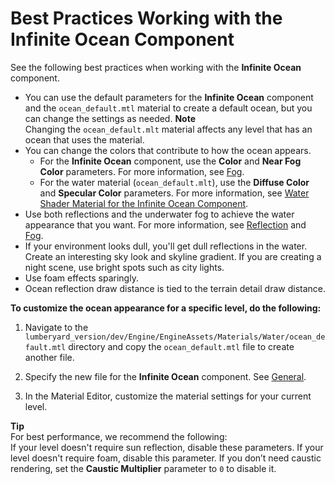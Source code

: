 # Best Practices Working with the Infinite Ocean Component<a name="infinite-ocean-component-best-practices"></a>

See the following best practices when working with the **Infinite Ocean** component\.
+ You can use the default parameters for the **Infinite Ocean** component and the `ocean_default.mtl` material to create a default ocean, but you can change the settings as needed\. 
**Note**  
Changing the `ocean_default.mlt` material affects any level that has an ocean that uses the material\. 
+ You can change the colors that contribute to how the ocean appears\.
  + For the **Infinite Ocean** component, use the **Color** and **Near Fog Color** parameters\. For more information, see [Fog](infinite-ocean-component-properties.md#infinite-ocean-component-properties-fog)\.
  + For the water material \(`ocean_default.mlt`\), use the **Diffuse Color** and **Specular Color** parameters\. For more information, see [Water Shader Material for the Infinite Ocean Component](infinite-ocean-component-water-shader-material.md)\.
+ Use both reflections and the underwater fog to achieve the water appearance that you want\. For more information, see [Reflection](infinite-ocean-component-properties.md#infinite-ocean-component-properties-reflection) and [Fog](infinite-ocean-component-properties.md#infinite-ocean-component-properties-fog)\.
+ If your environment looks dull, you'll get dull reflections in the water\. Create an interesting sky look and skyline gradient\. If you are creating a night scene, use bright spots such as city lights\.
+ Use foam effects sparingly\.
+ Ocean reflection draw distance is tied to the terrain detail draw distance\.

**To customize the ocean appearance for a specific level, do the following:**

1. Navigate to the `lumberyard_version/dev/Engine/EngineAssets/Materials/Water/ocean_default.mtl` directory and copy the `ocean_default.mtl` file to create another file\.

1. Specify the new file for the **Infinite Ocean** component\. See [General](infinite-ocean-component-properties.md#infinite-ocean-component-properties-general)\.

1. In the Material Editor, customize the material settings for your current level\.

**Tip**  
For best performance, we recommend the following:  
If your level doesn't require sun reflection, disable these parameters\.
If your level doesn't require foam, disable this parameter\.
If you don’t need caustic rendering, set the **Caustic Multiplier** parameter to `0` to disable it\. 
